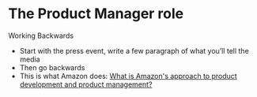 # The Product Manager role
Working Backwards
- Start with the press event, write a few paragraph of what you’ll tell the media
- Then go backwards
- This is what Amazon does: [What is Amazon's approach to product development and product management?](https://www.quora.com/Amazon-company-What-is-Amazons-approach-to-product-development-and-product-management)


